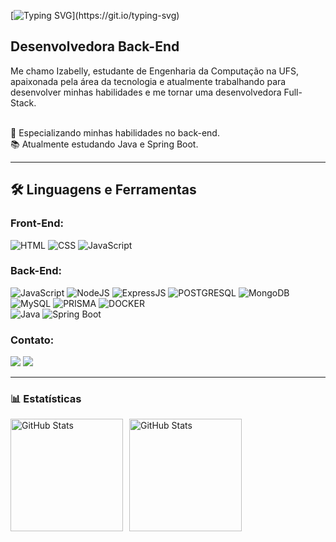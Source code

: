 [![Typing SVG](https://readme-typing-svg.herokuapp.com?font=Kanit&color=FFDAB9&background=FFFFFF00&vCenter=true&lines=%F0%9F%91%8B+Olá+Seja+Bem-vindo(a)!;%E2%98%95+Me+chamo+Izabelly+Martins!;)](https://git.io/typing-svg)

## Desenvolvedora Back-End
Me chamo Izabelly, estudante de Engenharia da Computação na UFS, apaixonada pela área da tecnologia e atualmente trabalhando para desenvolver minhas habilidades e me tornar uma desenvolvedora Full-Stack.

<br>
🌱 Especializando minhas habilidades no back-end.
<br>
📚 Atualmente estudando Java e Spring Boot.
<br>

---

<div align="left">
 <h2 align="left">🛠️ Linguagens e Ferramentas</h2>
 
### Front-End:
![HTML](https://img.shields.io/badge/HTML5-E34F26?style=for-the-badge&logo=html5&logoColor=white)
![CSS](https://img.shields.io/badge/CSS3-1572B6?style=for-the-badge&logo=css3&logoColor=white)
![JavaScript](https://img.shields.io/badge/JavaScript-F7DF1E?style=for-the-badge&logo=javascript&logoColor=black)
 
### Back-End:
![JavaScript](https://img.shields.io/badge/JavaScript-F7DF1E?style=for-the-badge&logo=javascript&logoColor=black)
![NodeJS](https://img.shields.io/badge/Node.js-43853D?style=for-the-badge&logo=node.js&logoColor=white)
![ExpressJS](https://img.shields.io/badge/Express.js-404D59?style=for-the-badge)
![POSTGRESQL](https://img.shields.io/badge/PostgreSQL-316192?style=for-the-badge&logo=postgresql&logoColor=white)
![MongoDB](https://img.shields.io/badge/MongoDB-4EA94B?style=for-the-badge&logo=mongodb&logoColor=white)
![MySQL](https://img.shields.io/badge/MySQL-005C84?style=for-the-badge&logo=mysql&logoColor=white)
![PRISMA](https://img.shields.io/badge/Prisma-3982CE?style=for-the-badge&logo=Prisma&logoColor=white)
![DOCKER](https://img.shields.io/badge/Docker-2CA5E0?style=for-the-badge&logo=docker&logoColor=white)
<br>
![Java](https://img.shields.io/badge/Java-%23ED8B00.svg?style=for-the-badge&logo=openjdk&logoColor=white)
![Spring Boot](https://img.shields.io/badge/Spring%20Boot-6DB33F?style=for-the-badge&logo=springboot&logoColor=fff)


### Contato:
<a href="mailto:izabellymartins820@gmail.com"><img src="https://img.shields.io/badge/-Gmail-%23333?style=for-the-badge&logo=gmail&logoColor=white" target="_blank"></a>
<a href="https://www.linkedin.com/in/izabellymartins/" target="_blank"><img src="https://img.shields.io/badge/-LinkedIn-%230077B5?style=for-the-badge&logo=linkedin&logoColor=white" target="_blank"></a>

---

### 📊 Estatísticas

<div style="display: flex; flex-direction: row;">
  <img 
    alt="GitHub Stats" 
    height="180" 
    src="https://github-readme-stats.vercel.app/api?username=IzabellyMartins&show_icons=true&theme=tokyonight&include_all_commits=true&locale=pt-br" 
    style="margin-right: 10px;" 
  />
  <img 
    alt="GitHub Stats" 
    height="180" 
    src="https://github-readme-stats.vercel.app/api/top-langs/?username=IzabellyMartins&theme=tokyonight&layout=compact&custom_title=Tecnologias&langs_count=9" 
  />
</div>







